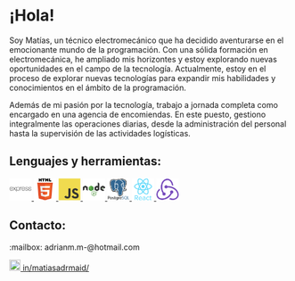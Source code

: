 # ¡Hola!
Soy Matías, un técnico electromecánico que ha decidido aventurarse en el emocionante mundo de la programación. Con una sólida formación en electromecánica, he ampliado mis horizontes y estoy explorando nuevas oportunidades en el campo de la tecnología. Actualmente, estoy en el proceso de explorar nuevas tecnologías para expandir mis habilidades y conocimientos en el ámbito de la programación. 

<p>Además de mi pasión por la tecnología, trabajo a jornada completa como encargado en una agencia de encomiendas. En este puesto, gestiono integralmente las operaciones diarias, desde la administración del personal hasta la supervisión de las actividades logísticas.</p>


## Lenguajes y herramientas:
<p align="left"> 
<a href="https://expressjs.com" target="_blank" rel="noreferrer"> <img src="https://raw.githubusercontent.com/devicons/devicon/master/icons/express/express-original-wordmark.svg" alt="express" width="40" height="40"/> </a> 
<a href="https://www.w3.org/html/" target="_blank" rel="noreferrer"> <img src="https://raw.githubusercontent.com/devicons/devicon/master/icons/html5/html5-original-wordmark.svg" alt="html5" width="40" height="40"/> </a> 
<a href="https://developer.mozilla.org/en-US/docs/Web/JavaScript" target="_blank" rel="noreferrer"> <img src="https://raw.githubusercontent.com/devicons/devicon/master/icons/javascript/javascript-original.svg" alt="javascript" width="40" height="40"/> </a> 
<a href="https://nodejs.org" target="_blank" rel="noreferrer"> <img src="https://raw.githubusercontent.com/devicons/devicon/master/icons/nodejs/nodejs-original-wordmark.svg" alt="nodejs" width="40" height="40"/> </a> 
<a href="https://www.postgresql.org" target="_blank" rel="noreferrer"> <img src="https://raw.githubusercontent.com/devicons/devicon/master/icons/postgresql/postgresql-original-wordmark.svg" alt="postgresql" width="40" height="40"/> </a> 
<a href="https://reactjs.org/" target="_blank" rel="noreferrer"> <img src="https://raw.githubusercontent.com/devicons/devicon/master/icons/react/react-original-wordmark.svg" alt="react" width="40" height="40"/> </a> 
<a href="https://redux.js.org" target="_blank" rel="noreferrer"> <img src="https://raw.githubusercontent.com/devicons/devicon/master/icons/redux/redux-original.svg" alt="redux" width="40" height="40"/> </a> </p>

## Contacto:
<p>:mailbox: adrianm.m-@hotmail.com</p>
<a href = "https://www.linkedin.com/in/matiasadrmaid/"> <img src= "https://github.com/AMMatia/AMMatia/assets/119637768/e0a4d9e2-61dc-49f9-88f1-963f640ed955" width = "20" height = "20"> in/matiasadrmaid/</a>


